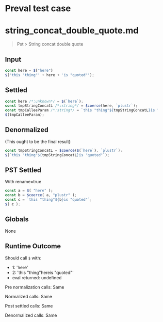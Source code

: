 # Preval test case

# string_concat_double_quote.md

> Pst > String concat double quote

## Input

`````js filename=intro
const here = $("here")
$('this "thing"' + here + 'is "quoted"');
`````


## Settled


`````js filename=intro
const here /*:unknown*/ = $(`here`);
const tmpStringConcatL /*:string*/ = $coerce(here, `plustr`);
const tmpCalleeParam /*:string*/ = `this "thing"${tmpStringConcatL}is "quoted"`;
$(tmpCalleeParam);
`````


## Denormalized
(This ought to be the final result)

`````js filename=intro
const tmpStringConcatL = $coerce($(`here`), `plustr`);
$(`this "thing"${tmpStringConcatL}is "quoted"`);
`````


## PST Settled
With rename=true

`````js filename=intro
const a = $( "here" );
const b = $coerce( a, "plustr" );
const c = `this "thing"${b}is "quoted"`;
$( c );
`````


## Globals


None


## Runtime Outcome


Should call `$` with:
 - 1: 'here'
 - 2: 'this "thing"hereis "quoted"'
 - eval returned: undefined

Pre normalization calls: Same

Normalized calls: Same

Post settled calls: Same

Denormalized calls: Same
